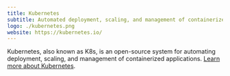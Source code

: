 ```yaml
---
title: Kubernetes
subtitle: Automated deployment, scaling, and management of containerized applications
logo: ./kubernetes.png
website: https://kubernetes.io/
---
```


Kubernetes, also known as K8s, is an open-source system for automating deployment, scaling, and management of containerized applications. [Learn more about Kubernetes](https://kubernetes.io/).